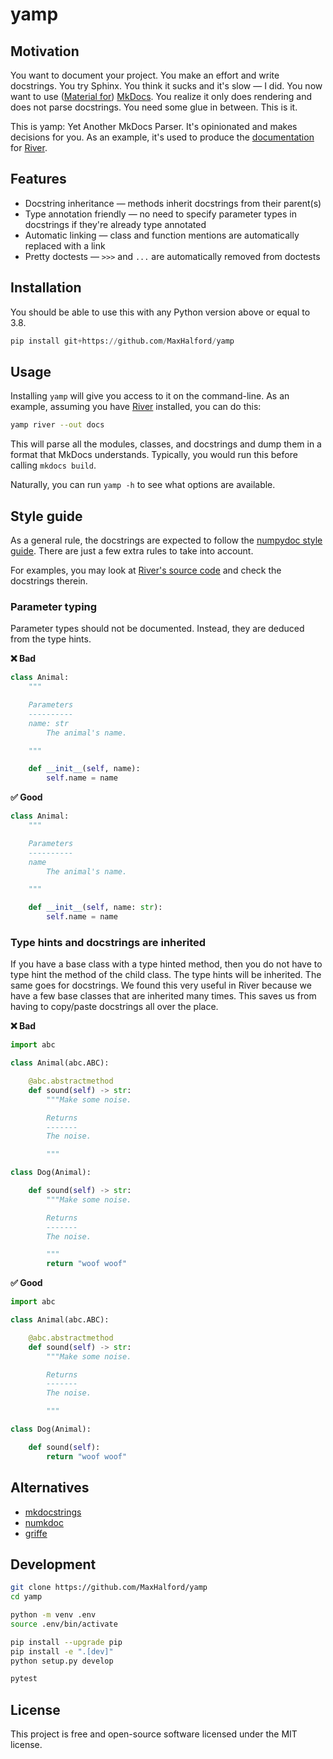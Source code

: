 # yamp

## Motivation

You want to document your project. You make an effort and write docstrings. You try Sphinx. You think it sucks and it's slow — I did. You now want to use ([Material for](https://squidfunk.github.io/mkdocs-material/)) [MkDocs](https://www.mkdocs.org/). You realize it only does rendering and does not parse docstrings. You need some glue in between. This is it.

This is yamp: Yet Another MkDocs Parser. It's opinionated and makes decisions for you. As an example, it's used to produce the [documentation](https://riverml.xyz/latest/) for [River](https://github.com/online-ml/river/).

## Features

- Docstring inheritance — methods inherit docstrings from their parent(s)
- Type annotation friendly — no need to specify parameter types in docstrings if they're already type annotated
- Automatic linking — class and function mentions are automatically replaced with a link
- Pretty doctests — `>>>` and `...` are automatically removed from doctests

## Installation

You should be able to use this with any Python version above or equal to 3.8.

```py
pip install git+https://github.com/MaxHalford/yamp
```

## Usage

Installing `yamp` will give you access to it on the command-line. As an example, assuming you have [River](https://github.com/online-ml/river/) installed, you can do this:

```sh
yamp river --out docs
```

This will parse all the modules, classes, and docstrings and dump them in a format that MkDocs understands. Typically, you would run this before calling `mkdocs build`.

Naturally, you can run `yamp -h` to see what options are available.

## Style guide

As a general rule, the docstrings are expected to follow the [numpydoc style guide](https://numpydoc.readthedocs.io/en/latest/format.html). There are just a few extra rules to take into account.

For examples, you may look at [River's source code](https://github.com/online-ml/river/tree/master/river) and check the docstrings therein.

### Parameter typing

Parameter types should not be documented. Instead, they are deduced from the type hints.

**❌ Bad**

```py
class Animal:
    """

    Parameters
    ----------
    name: str
        The animal's name.

    """

    def __init__(self, name):
        self.name = name
```

**✅ Good**

```py
class Animal:
    """

    Parameters
    ----------
    name
        The animal's name.

    """

    def __init__(self, name: str):
        self.name = name
```

### Type hints and docstrings are inherited

If you have a base class with a type hinted method, then you do not have to type hint the method of the child class. The type hints will be inherited. The same goes for docstrings. We found this very useful in River because we have a few base classes that are inherited many times. This saves us from having to copy/paste docstrings all over the place.

**❌ Bad**

```py
import abc

class Animal(abc.ABC):

    @abc.abstractmethod
    def sound(self) -> str:
        """Make some noise.

        Returns
        -------
        The noise.

        """

class Dog(Animal):

    def sound(self) -> str:
        """Make some noise.

        Returns
        -------
        The noise.

        """
        return "woof woof"
```

**✅ Good**

```py
import abc

class Animal(abc.ABC):

    @abc.abstractmethod
    def sound(self) -> str:
        """Make some noise.

        Returns
        -------
        The noise.

        """

class Dog(Animal):

    def sound(self):
        return "woof woof"
```

## Alternatives

- [mkdocstrings](https://github.com/mkdocstrings/mkdocstrings)
- [numkdoc](https://github.com/fel-thomas/numkdoc)
- [griffe](https://github.com/mkdocstrings/griffe)

## Development

```sh
git clone https://github.com/MaxHalford/yamp
cd yamp

python -m venv .env
source .env/bin/activate

pip install --upgrade pip
pip install -e ".[dev]"
python setup.py develop

pytest
```

## License

This project is free and open-source software licensed under the MIT license.
